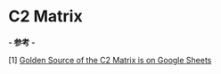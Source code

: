 # C2 Matrix


**- 参考 -**

\[1\] [Golden Source of the C2 Matrix is on Google Sheets](https://docs.google.com/spreadsheets/d/1b4mUxa6cDQuTV2BPC6aA-GR4zGZi0ooPYtBe4IgPsSc/)




